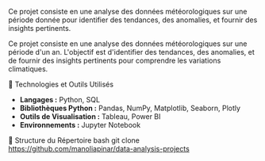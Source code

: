 Ce projet consiste en une analyse des données météorologiques sur une période donnée pour identifier des tendances, des anomalies, et fournir des insights pertinents.

Ce projet consiste en une analyse des données météorologiques sur une période d'un an. L'objectif est d'identifier des tendances, des anomalies, et de fournir des insights pertinents pour comprendre les variations climatiques.

🔧 Technologies et Outils Utilisés

- **Langages :** Python, SQL
- **Bibliothèques Python :** Pandas, NumPy, Matplotlib, Seaborn, Plotly
- **Outils de Visualisation :** Tableau, Power BI
- **Environnements :** Jupyter Notebook

📁 Structure du Répertoire
bash
git clone https://github.com/manoliapinar/data-analysis-projects
